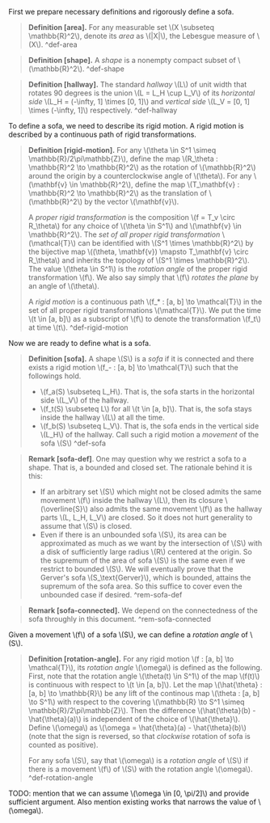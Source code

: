 First we prepare necessary definitions and rigorously define a sofa.

> **Definition \[area\].** For any measurable set
> \\(X \subseteq \mathbb{R}^2\\), denote its *area* as \\(|X|\\), the
> Lebesgue measure of \\(X\\). ^def-area

> **Definition \[shape\].** A *shape* is a nonempty compact subset of
> \\(\mathbb{R}^2\\). ^def-shape

> **Definition \[hallway\].** The standard *hallway* \\(L\\) of unit
> width that rotates 90 degrees is the union \\(L = L_H \cup L_V\\) of
> its *horizontal side* \\(L_H = (-\infty, 1\] \times \[0, 1\]\\) and
> *vertical side* \\(L_V = \[0, 1\] \times (-\infty, 1\]\\)
> respectively. ^def-hallway

To define a sofa, we need to describe its rigid motion. A rigid motion
is described by a continuous path of rigid transformations.

> **Definition \[rigid-motion\].** For any
> \\(\theta \in S^1 \simeq \mathbb{R}/2\pi\mathbb{Z}\\), define the map
> \\(R\_\theta : \mathbb{R}^2 \to \mathbb{R}^2\\) as the rotation of
> \\(\mathbb{R}^2\\) around the origin by a counterclockwise angle of
> \\(\theta\\). For any \\(\mathbf{v} \in \mathbb{R}^2\\), define the
> map \\(T\_\mathbf{v} : \mathbb{R}^2 \to \mathbb{R}^2\\) as the
> translation of \\(\mathbb{R}^2\\) by the vector \\(\mathbf{v}\\).
>
> A *proper rigid transformation* is the composition
> \\(f = T_v \circ R\_\theta\\) for any choice of \\(\theta \in S^1\\)
> and \\(\mathbf{v} \in \mathbb{R}^2\\). The *set of all proper rigid
> transformation* \\(\mathcal{T}\\) can be identified with
> \\(S^1 \times \mathbb{R}^2\\) by the bijective map
> \\((\theta, \mathbf{v}) \mapsto T\_\mathbf{v} \circ R\_\theta\\) and
> inherits the topology of \\(S^1 \times \mathbb{R}^2\\). The value
> \\(\theta \in S^1\\) is the *rotation angle* of the proper rigid
> transformation \\(f\\). We also say simply that \\(f\\) *rotates the
> plane* by an angle of \\(\theta\\).
>
> A *rigid motion* is a continuous path
> \\(f\_\* : \[a, b\] \to \mathcal{T}\\) in the set of all proper rigid
> transformations \\(\mathcal{T}\\). We put the time
> \\(t \in \[a, b\]\\) as a subscript of \\(f\\) to denote the
> transformation \\(f_t\\) at time \\(t\\). ^def-rigid-motion

Now we are ready to define what is a sofa.

> **Definition \[sofa\].** A shape \\(S\\) is a *sofa* if it is
> connected and there exists a rigid motion
> \\(f\_- : \[a, b\] \to \mathcal{T}\\) such that the followings hold.
>
> - \\(f_a(S) \subseteq L_H\\). That is, the sofa starts in the
>   horizontal side \\(L_V\\) of the hallway.
> - \\(f_t(S) \subseteq L\\) for all \\(t \in \[a, b\]\\). That is, the
>   sofa stays inside the hallway \\(L\\) at all the time.
> - \\(f_b(S) \subseteq L_V\\). That is, the sofa ends in the vertical
>   side \\(L_H\\) of the hallway. Call such a rigid motion a *movement*
>   of the sofa \\(S\\) ^def-sofa

> **Remark \[sofa-def\]**. One may question why we restrict a sofa to a
> shape. That is, a bounded and closed set. The rationale behind it is
> this:
>
> - If an arbitrary set \\(S\\) which might not be closed admits the
>   same movement \\(f\\) inside the hallway \\(L\\), then its closure
>   \\(\overline{S}\\) also admits the same movement \\(f\\) as the
>   hallway parts \\(L, L_H, L_V\\) are closed. So it does not hurt
>   generality to assume that \\(S\\) is closed.
> - Even if there is an unbounded sofa \\(S\\), its area can be
>   approximated as much as we want by the intersection of \\(S\\) with
>   a disk of sufficiently large radius \\(R\\) centered at the origin.
>   So the supremum of the area of sofa \\(S\\) is the same even if we
>   restrict to bounded \\(S\\). We will eventually prove that the
>   Gerver's sofa \\(S\_\text{Gerver}\\), which is bounded, attains the
>   supremum of the sofa area. So this suffice to cover even the
>   unbounded case if desired. ^rem-sofa-def

> **Remark \[sofa-connected\].** We depend on the connectedness of the
> sofa throughly in this document. ^rem-sofa-connected

Given a movement \\(f\\) of a sofa \\(S\\), we can define a *rotation
angle* of \\(S\\).

> **Definition \[rotation-angle\].** For any rigid motion
> \\(f : \[a, b\] \to \mathcal{T}\\), its *rotation angle* \\(\omega\\)
> is defined as the following. First, note that the rotation angle
> \\(\theta(t) \in S^1\\) of the map \\(f(t)\\) is continuous with
> respect to \\(t \in \[a, b\]\\). Let the map
> \\(\hat{\theta} : \[a, b\] \to \mathbb{R}\\) be any lift of the
> continous map \\(\theta : \[a, b\] \to S^1\\) with respect to the
> covering \\(\mathbb{R} \to S^1 \simeq \mathbb{R}/2\pi\mathbb{Z}\\).
> Then the difference \\(\hat{\theta}(b) - \hat{\theta}(a)\\) is
> independent of the choice of \\(\hat{\theta}\\). Define \\(\omega\\)
> as \\(\omega = \hat{\theta}(a) - \hat{\theta}(b)\\) (note that the
> sign is reversed, so that *clockwise* rotation of sofa is counted as
> positive).
>
> For any sofa \\(S\\), say that \\(\omega\\) is a *rotation angle* of
> \\(S\\) if there is a movement \\(f\\) of \\(S\\) with the rotation
> angle \\(\omega\\). ^def-rotation-angle

TODO: mention that we can assume \\(\omega \in \[0, \pi/2\]\\) and
provide sufficient argument. Also mention existing works that narrows
the value of \\(\omega\\).
